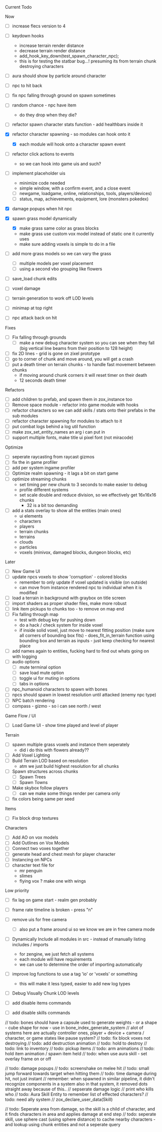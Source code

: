 Current Todo

Now

- [ ] increase flecs version to 4

- [ ] keydown hooks
    - increase terrain render distance
    - decrease terrain render distance
    - add_hook_key_down(test_spawn_character_npc);
    - this is for testing the statbar bug...! presuming its from terrain chunk destroying characters

- [ ] aura should show by particle around character

- [ ] npc to hit back

- [ ] fix npc falling through ground on spawn sometimes

- [ ] random chance - npc have item
    - do they drop when they die?

- [ ] refactor spawn character stats function - add healthbars inside it

- [x] refactor character spawning - so modules can hook onto it
    - [x] each module will hook onto a character spawn event
    
- [ ] refactor click actions to events
    - so we can hook into game uis and such?

- [ ] implement placeholder uis
    - minimize code needed
    - simple window, with a confirm event, and a close event
    - [ ] newgame, loadgame, online, relationships, tools, players/devices)
    - [ ] status, map, achievements, equipment, lore (monsters pokedex)

- [x] damage popups when hit npc

- [x] spawn grass model dynamically
    - [x] make grass same color as grass blocks
    - make grass use custom vox model instead of static one it currently uses
    - make sure adding voxels is simple to do in a file
- [ ] add more grass models so we can vary the grass
    - [ ] multiple models per voxel placement
    - [ ] using a second vbo grouping like flowers
- [ ] save_load chunk edits
- [ ] voxel damage
- [ ] terrain generation to work off LOD levels
- [ ] minimap at top right
- [ ] npc attack back on hit

Fixes
- [ ] Fix falling through grounds
    - [ ] make a new debug character system so you can see when they fall (big vertical line beams from their position to 128 height)
- [ ] fix 2D lines - grid is gone on zixel prototype
- [ ] go to corner of chunk and move around, you will get a crash
- [ ] put a death timer on terrain chunks - to handle fast movement between chunks
    - if moving around chunk corners it will reset timer on their death
    - 12 seconds death timer

Refactors
- [ ] add children to prefab, and spawn them in zox_instance too
- [ ] Remove space module - refactor into game module with hooks
- [ ] refactor characters so we can add skills / stats onto their prefabs in the sub modules
- [ ] refactor character spawning for modules to attach to it
- [ ] put combat logs behind a log util function
- [ ] make zox_set_entity_names an arg i can put in
- [ ] support multiple fonts, make title ui pixel font (not miracode)

Optimize
- [ ] seperate raycasting from raycast gizmos
- [ ] fix the in game profiler
- [ ] add per system ingame profiler
- [ ] Optimize realm spawning - it lags a bit on start game
- [ ] optimize streaming chunks
    - set timing per new chunk to 3 seconds to make easier to debug
    - profile different systems
    - set scale double and reduce division, so we effectively get 16x16x16 chunks
        - 32 is a bit too demanding
- [ ] add a stats overlay to show all the entities (main ones)
    - ui elements
    - characters
    - players
    - terrain chunks
    - terrains
    - clouds
    - particles
    - voxels (minivox, damaged blocks, dungeon blocks, etc)

Later
- [ ] New Game UI
- [ ] update npcs voxels to show 'corruption' - colored blocks
    - remember to only update if voxel updated is visible (on outside)
    - can move from instance rendered npc to individual when it is modified
- [ ] load a terrain in background with graybox on title screen
- [ ] import shaders as proper shader files, make more robust
- [ ] link item pickups to chunks too - to remove on map end
- [ ] Fix falling through map
    - test with debug key for pushing down
    - do a hack / check system for inside voxel
    - if inside solid voxel, just move to nearest fitting position (make sure all corners of bounding box fits) - does_fit_in_terrain function using bounding box and terrain as inputs - just keep checking for nearest place
- [ ] add names again to entities, fucking hard to find out whats going on with logging
- [ ] audio options
    - [ ] mute terminal option
    - [ ] save load mute option
    - [ ] toggle ui for muting in options
    - [ ] tabs in options
- [ ] npc_humanoid characters to spawn with bones
- [ ] npcs should spawn in lowest resolution until attacked (enemy npc type)
- [ ] NPC batch rendering
- [ ] compass - gizmo - so i can see north / west

Game Flow / UI
- [ ] Load Game UI - show time played and level of player

Terrain
- [ ] spawn multiple grass voxels and instance them seperately
    - did i do this with flowers already??
- [ ] Add Voxel Lighting
- [ ] Build Terrain LOD based on resolution
    - atm we just build highest resolution for all chunks
- [ ] Spawn structures across chunks
    - [ ] Spawn Trees
    - [ ] Spawn Towns
- [ ] Make skybox follow players
    - [ ] can we make some things render per camera only
- [ ] fix colors being same per seed

Items
- [ ] Fix block drop textures

Characters
- [ ] Add AO on vox models
- [ ] Add Outlines on Vox Models
- [ ] Connect two voxes together
- [ ] generate head and chest mesh for player character
- [ ] Instancing on NPCs
- [ ] character text file for
    - mr penguin
    - slimes
    - flying vox ? make one with wings

Low priority
- [ ] fix lag on game start - realm gen probably
- [ ] frame rate timeline is broken - press "n"
- [ ] remove uis for free camera
    - [ ] also put a frame around ui so we know we are in free camera mode
- [ ] Dynamically Include all modules in src - instead of manually listing includes / imports
    - for zengine, we just fetch all systems
    - each module will have requirements
    - we can use to determine the order of importing automatically
- [ ] improve log functions to use a tag 'io' or 'voxels' or something
    - this will make it less typed, easier to add new log types
- [ ] Debug Visually Chunk LOD levels
- [ ] add disable items commands
- [ ] add disable skills commands


// todo: bones should have a capsule used to generate weights - or a shape - cube shape for now - use in bone_index_generate_system
// alot of systems here are actually controller ones, player + device + camera / character, or game states like pause system?
// todo: fix block voxes not destroying
// todo: add destruction animation
// todo: hold to destroy
// todo: link to inventory
// todo: pickup items
// todo: arm animations
// todo: hold item animation / spawn item held
// todo: when use aura skill - set overlay frame on or off

// todo: damage popups
// todo: screenshake on melee hit
// todo: small jump forward towards target when hitting them
// todo: time damage during hit, not just instant
// remember: when spawned in similar pipeline, it didn't recognize components in a system also in that system, it removed dots straight away because of this..
// sepserate damage logic
// print who kills who
// todo: Aura Skill Entity to remember list of effected characters?
// todo: need ally system
// zox_declare_user_data(Skill)

// todo: Seperate area from damage, so the skill is a child of character, and it finds characters in area and applies damage at end step
// todo: seperate skill, use sphere cast (using sphere distance) to cache nearby characters - and lookup using chunk entities and not a seperate query